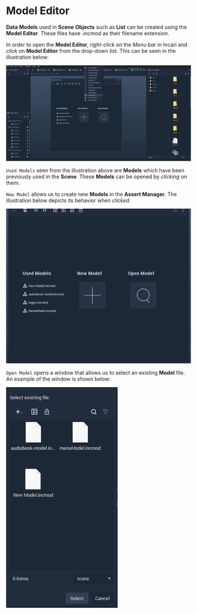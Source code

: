 # Model Editor

**Data** **Models** used in **Scene** **Objects** such as **List** can be created using the **Model Editor**. These files have *.incmod* as their filename extension.

 In order to open the **Model Editor**, *right-click* on the *Menu bar* in Incari and *click* on **Model Editor** from the drop-down list. This can be seen in the illustration below:

![](../.gitbook/assets/interface/model-editor/open-model-editor.PNG)

`Used Models` seen from the illustration above are **Models** which have been previously used in the **Scene**. These **Models** can be opened by *clicking* on them.

`New Model` allows us to create new **Models** in the **Assert Manager**. The illustration below depicts its behavior when *clicked*.

![](../.gitbook/assets/interface/model-editor/create-model.gif)

`Open Model` opens a window that allows us to select an existing **Model** file. An example of the window is shown below:

![](../.gitbook/assets/interface/model-editor/select-created-models.PNG)

